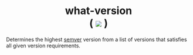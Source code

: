<h1 align="center">
    what-version
    <br>
    ( <a href="https://github.com/sgoudham/what-version/actions/workflows/build.yml"><img src="https://github.com/sgoudham/what-version/actions/workflows/build.yml/badge.svg"></a> )
</h1>

Determines the highest [semver](https://docs.rs/semver/latest/semver/) version
from a list of versions that satisfies all given version requirements.
